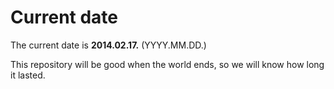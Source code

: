 # Current date

The current date is **2014.02.17.** (YYYY.MM.DD.)

This repository will be good when the world ends, so we will know how long it lasted.